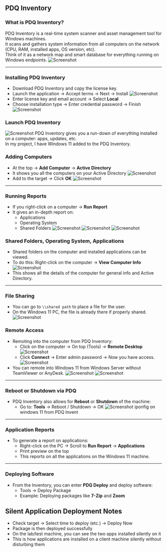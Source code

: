 ## PDQ Inventory

### What is PDQ Inventory?

PDQ Inventory is a real-time system scanner and asset management tool for Windows machines.  
It scans and gathers system information from all computers on the network (CPU, RAM, installed apps, OS version, etc).  
Think of it as a network map and smart database for everything running on Windows endpoints.
![Screenshot](images/screenshot414.jpg)

---
### Installing PDQ Inventory
- Download PDQ Inventory and copy the license key.
- Launch the application → Accept terms → Next → Install
![Screenshot](images/screenshot331.jpg)
- Enter license key and email account → Select **Local**
- Choose installation type → Enter credential password → Finish
![Screenshot](images/screenshot332.jpg)
### Launch PDQ Inventory
![Screenshot](images/screenshot333.jpg)
PDQ Inventory gives you a run-down of everything installed on a computer: apps, updates, etc.  
In my project, I have Windows 11 added to the PDQ Inventory.

### Adding Computers

- At the top → **Add Computer** → **Active Directory**
- It shows you all the computers on your Active Directory
![Screenshot](images/screenshot361.jpg)
- Add to the target → Click **OK**
![Screenshot](images/screenshot360.jpg)
---
### Running Reports

- If you right-click on a computer → **Run Report**
- It gives an in-depth report on:
  - Applications
  - Operating System
  - Shared Folders
![Screenshot](images/screenshot362.jpg)
![Screenshot](images/screenshot363.jpg)
![Screenshot](images/screenshot364.jpg)
### Shared Folders, Operating System, Applications

- Shared folders on the computer and installed applications can be viewed.
- To do this: Right-click on the computer → **View Computer Info**
![Screenshot](images/screenshot366.jpg)
- This shows all the details of the computer for general info and Active Directory.
---
### File Sharing
- You can go to `\\shared path` to place a file for the user.
- On the Windows 11 PC, the file is already there if properly shared.
![Screenshot](images/screenshot365.jpg)
### Remote Access

- Remoting into the computer from PDQ Inventory:
  - Click on the computer → On top (Tools) → **Remote Desktop**
![Screenshot](images/screenshot367.jpg)
  - Click **Connect** → Enter admin password → Now you have access.
![Screenshot](images/screenshot371.jpg)
- You can remote into Windows 11 from Windows Server without TeamViewer or AnyDesk.
![Screenshot](images/screenshot369.jpg)
![Screenshot](images/screenshot372.jpg)

---
### Reboot or Shutdown via PDQ

- PDQ Inventory also allows for **Reboot** or **Shutdown** of the machine:
  - Go to: **Tools** → Reboot / Shutdown → OK
![Screenshot](images/screenshot375.jpg)
	iponfig on windows 11 from PDQ Invent

---
### Application Reports

- To generate a report on applications:
  - Right-click on the PC → Scroll to **Run Report** → **Applications**
  - Print preview on the top
  - This reports on all the applications on the Windows 11 machine.
---
### Deploying Software

- From the Inventory, you can enter **PDQ Deploy** and deploy software:
  - Tools → Deploy Package
  - Example: Deploying packages like **7-Zip** and **Zoom**
## Silent Application Deployment Notes

- Check target → Select time to deploy (etc.) → Deploy Now
- Package is then deployed successfully
- On the lab/test machine, you can see the two apps installed silently on it
- This is how applications are installed on a client machine silently without disturbing them

